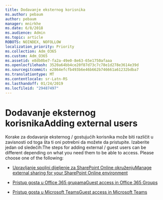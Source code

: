 ```yaml
---
title: Dodavanje eksternog korisnika
ms.author: pebaum
author: pebaum
manager: mnirkhe
ms.date: 6/8/2018
ms.audience: Admin
ms.topic: article
ROBOTS: NOINDEX, NOFOLLOW
localization_priority: Priority
ms.collection: Adm_O365
ms.custom: Adm_O365
ms.assetid: e8db0be7-fa2a-49e0-8e63-65e1750afaaa
ms.openlocfilehash: 3520a64bb4ce20f87d73c7c78e1d278e3614e39d
ms.sourcegitcommit: e2864efcfb493b6e46b662b746661a61232bdba7
ms.translationtype: MT
ms.contentlocale: sr-Latn-RS
ms.lasthandoff: 01/24/2019
ms.locfileid: "29487497"
---
```

# <a name="adding-external-users"></a><span data-ttu-id="640c7-102">Dodavanje eksternog korisnika</span><span class="sxs-lookup"><span data-stu-id="640c7-102">Adding external users</span></span>

<span data-ttu-id="640c7-p101">Korake za dodavanje eksternog / gostujućih korisnika može biti različit u zavisnosti od toga šta ti oni potrebni da možete da pristupite. Izaberite jedan od sledećih:</span><span class="sxs-lookup"><span data-stu-id="640c7-p101">The steps for adding external / guest users can be different depending on what you need them to be able to access. Please choose one of the following:</span></span>
  
- [<span data-ttu-id="640c7-105">Upravljanje spoljni dijeljenje za SharePoint Online okruženju</span><span class="sxs-lookup"><span data-stu-id="640c7-105">Manage external sharing for your SharePoint Online environment</span></span>](https://support.office.com/en-us/article/manage-external-sharing-for-your-sharepoint-online-environment-c8a462eb-0723-4b0b-8d0a-70feafe4be85)
    
- [<span data-ttu-id="640c7-106">Pristup gosta u Office 365 grupama</span><span class="sxs-lookup"><span data-stu-id="640c7-106">Guest access in Office 365 Groups</span></span>](https://support.office.com/en-gb/article/guest-access-in-office-365-groups-bfc7a840-868f-4fd6-a390-f347bf51aff6)
    
- [<span data-ttu-id="640c7-107">Pristup gosta u Microsoft Teams</span><span class="sxs-lookup"><span data-stu-id="640c7-107">Guest access in Microsoft Teams</span></span>](https://docs.microsoft.com/en-us/microsoftteams/guest-access-checklist)
    


